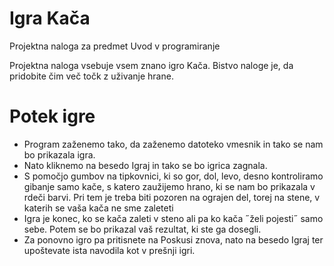 # Igra Kača
Projektna naloga za predmet Uvod v programiranje

Projektna naloga vsebuje vsem znano igro Kača. Bistvo naloge je, da pridobite čim več točk z uživanje hrane.

# Potek igre
- Program zaženemo tako, da zaženemo datoteko vmesnik in tako se nam bo prikazala igra.
- Nato kliknemo na besedo Igraj in tako se bo igrica zagnala.
- S pomočjo gumbov na tipkovnici, ki so gor, dol, levo, desno kontroliramo gibanje samo kače, s katero zaužijemo hrano, ki se nam bo prikazala v rdeči barvi. Pri tem je treba biti pozoren na ograjen del, torej na stene, v katerih se vaša kača ne sme zaleteti
- Igra je konec, ko se kača zaleti v steno ali pa ko kača ˝želi pojesti˝ samo sebe. Potem se bo prikazal vaš rezultat, ki ste ga dosegli.
- Za ponovno igro pa pritisnete na Poskusi znova, nato na besedo Igraj ter upoštevate ista navodila kot v prešnji igri.